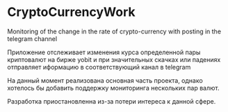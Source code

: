 # CryptoCurrencyWork
Monitoring of the change in the rate of crypto-currency with posting in the telegram channel

Приложение отслеживает изменения курса определенной пары криптовалют на бирже yobit и при значительных скачках или падениях отправляет иформацию в соответствующий канал в telegram

На данный момент реализована основная часть проекта, однако хотелось бы добавить поддержку мониторинга нескольких пар валют.

Разработка приостановленна из-за потери интереса к данной сфере.

